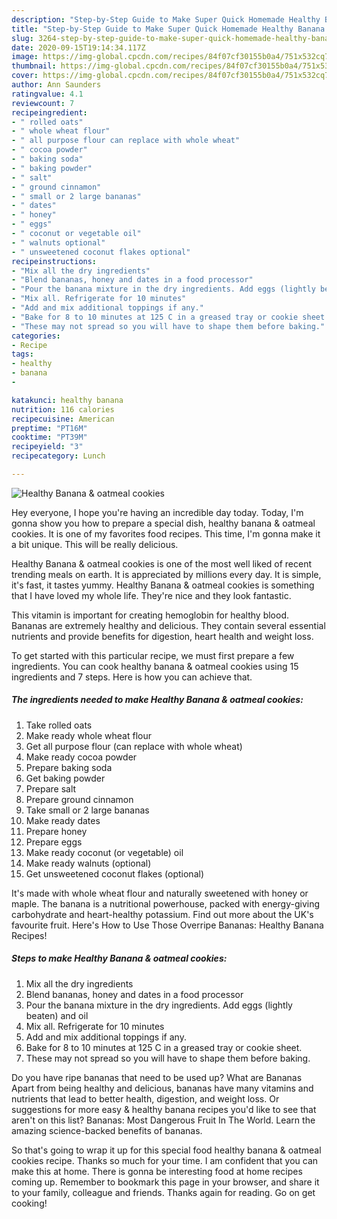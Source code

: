 ```yaml
---
description: "Step-by-Step Guide to Make Super Quick Homemade Healthy Banana &amp;amp; oatmeal cookies"
title: "Step-by-Step Guide to Make Super Quick Homemade Healthy Banana &amp;amp; oatmeal cookies"
slug: 3264-step-by-step-guide-to-make-super-quick-homemade-healthy-banana-and-amp-oatmeal-cookies
date: 2020-09-15T19:14:34.117Z
image: https://img-global.cpcdn.com/recipes/84f07cf30155b0a4/751x532cq70/healthy-banana-oatmeal-cookies-recipe-main-photo.jpg
thumbnail: https://img-global.cpcdn.com/recipes/84f07cf30155b0a4/751x532cq70/healthy-banana-oatmeal-cookies-recipe-main-photo.jpg
cover: https://img-global.cpcdn.com/recipes/84f07cf30155b0a4/751x532cq70/healthy-banana-oatmeal-cookies-recipe-main-photo.jpg
author: Ann Saunders
ratingvalue: 4.1
reviewcount: 7
recipeingredient:
- " rolled oats"
- " whole wheat flour"
- " all purpose flour can replace with whole wheat"
- " cocoa powder"
- " baking soda"
- " baking powder"
- " salt"
- " ground cinnamon"
- " small or 2 large bananas"
- " dates"
- " honey"
- " eggs"
- " coconut or vegetable oil"
- " walnuts optional"
- " unsweetened coconut flakes optional"
recipeinstructions:
- "Mix all the dry ingredients"
- "Blend bananas, honey and dates in a food processor"
- "Pour the banana mixture in the dry ingredients. Add eggs (lightly beaten) and oil"
- "Mix all. Refrigerate for 10 minutes"
- "Add and mix additional toppings if any."
- "Bake for 8 to 10 minutes at 125 C in a greased tray or cookie sheet."
- "These may not spread so you will have to shape them before baking."
categories:
- Recipe
tags:
- healthy
- banana
- 

katakunci: healthy banana  
nutrition: 116 calories
recipecuisine: American
preptime: "PT16M"
cooktime: "PT39M"
recipeyield: "3"
recipecategory: Lunch

---
```



![Healthy Banana &amp; oatmeal cookies](https://img-global.cpcdn.com/recipes/84f07cf30155b0a4/751x532cq70/healthy-banana-oatmeal-cookies-recipe-main-photo.jpg)

Hey everyone, I hope you're having an incredible day today. Today, I'm gonna show you how to prepare a special dish, healthy banana &amp; oatmeal cookies. It is one of my favorites food recipes. This time, I'm gonna make it a bit unique. This will be really delicious.

Healthy Banana &amp; oatmeal cookies is one of the most well liked of recent trending meals on earth. It is appreciated by millions every day. It is simple, it's fast, it tastes yummy. Healthy Banana &amp; oatmeal cookies is something that I have loved my whole life. They're nice and they look fantastic.

This vitamin is important for creating hemoglobin for healthy blood. Bananas are extremely healthy and delicious. They contain several essential nutrients and provide benefits for digestion, heart health and weight loss.


To get started with this particular recipe, we must first prepare a few ingredients. You can cook healthy banana &amp; oatmeal cookies using 15 ingredients and 7 steps. Here is how you can achieve that.

<!--inarticleads1-->

##### The ingredients needed to make Healthy Banana &amp; oatmeal cookies:

1. Take  rolled oats
1. Make ready  whole wheat flour
1. Get  all purpose flour (can replace with whole wheat)
1. Make ready  cocoa powder
1. Prepare  baking soda
1. Get  baking powder
1. Prepare  salt
1. Prepare  ground cinnamon
1. Take  small or 2 large bananas
1. Make ready  dates
1. Prepare  honey
1. Prepare  eggs
1. Make ready  coconut (or vegetable) oil
1. Make ready  walnuts (optional)
1. Get  unsweetened coconut flakes (optional)


It&#39;s made with whole wheat flour and naturally sweetened with honey or maple. The banana is a nutritional powerhouse, packed with energy-giving carbohydrate and heart-healthy potassium. Find out more about the UK&#39;s favourite fruit. Here&#39;s How to Use Those Overripe Bananas: Healthy Banana Recipes! 

<!--inarticleads2-->

##### Steps to make Healthy Banana &amp; oatmeal cookies:

1. Mix all the dry ingredients
1. Blend bananas, honey and dates in a food processor
1. Pour the banana mixture in the dry ingredients. Add eggs (lightly beaten) and oil
1. Mix all. Refrigerate for 10 minutes
1. Add and mix additional toppings if any.
1. Bake for 8 to 10 minutes at 125 C in a greased tray or cookie sheet.
1. These may not spread so you will have to shape them before baking.


Do you have ripe bananas that need to be used up? What are Bananas Apart from being healthy and delicious, bananas have many vitamins and nutrients that lead to better health, digestion, and weight loss. Or suggestions for more easy &amp; healthy banana recipes you&#39;d like to see that aren&#39;t on this list? Bananas: Most Dangerous Fruit In The World. Learn the amazing science-backed benefits of bananas. 

So that's going to wrap it up for this special food healthy banana &amp; oatmeal cookies recipe. Thanks so much for your time. I am confident that you can make this at home. There is gonna be interesting food at home recipes coming up. Remember to bookmark this page in your browser, and share it to your family, colleague and friends. Thanks again for reading. Go on get cooking!
